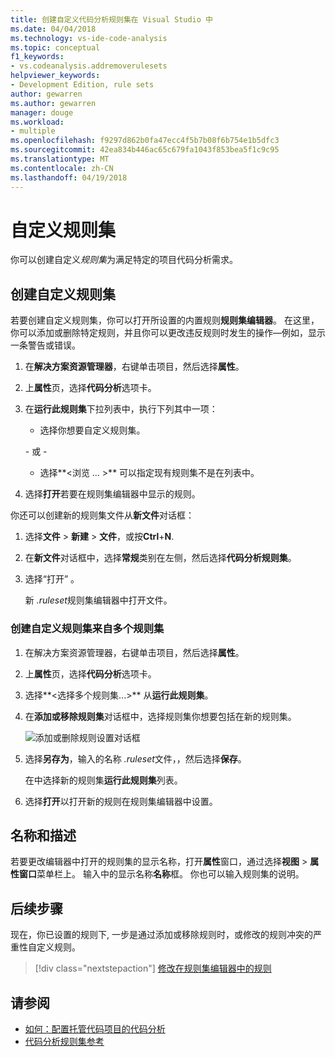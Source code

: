 ```yaml
---
title: 创建自定义代码分析规则集在 Visual Studio 中
ms.date: 04/04/2018
ms.technology: vs-ide-code-analysis
ms.topic: conceptual
f1_keywords:
- vs.codeanalysis.addremoverulesets
helpviewer_keywords:
- Development Edition, rule sets
author: gewarren
ms.author: gewarren
manager: douge
ms.workload:
- multiple
ms.openlocfilehash: f9297d862b0fa47ecc4f5b7b08f6b754e1b5dfc3
ms.sourcegitcommit: 42ea834b446ac65c679fa1043f853bea5f1c9c95
ms.translationtype: MT
ms.contentlocale: zh-CN
ms.lasthandoff: 04/19/2018
---
```

# <a name="custom-rule-sets"></a>自定义规则集

你可以创建自定义*规则集*为满足特定的项目代码分析需求。

## <a name="create-a-custom-rule-set"></a>创建自定义规则集

若要创建自定义规则集，你可以打开所设置的内置规则**规则集编辑器**。 在这里，你可以添加或删除特定规则，并且你可以更改违反规则时发生的操作&mdash;例如，显示一条警告或错误。

1. 在**解决方案资源管理器**，右键单击项目，然后选择**属性**。

2. 上**属性**页，选择**代码分析**选项卡。

3. 在**运行此规则集**下拉列表中，执行下列其中一项：

    - 选择你想要自定义规则集。

     \- 或 -

    - 选择**\<浏览 … >** 可以指定现有规则集不是在列表中。

4. 选择**打开**若要在规则集编辑器中显示的规则。

你还可以创建新的规则集文件从**新文件**对话框：

1. 选择**文件** > **新建** > **文件**，或按**Ctrl**+**N**.

2. 在**新文件**对话框中，选择**常规**类别在左侧，然后选择**代码分析规则集**。

3. 选择“打开” 。

   新 *.ruleset*规则集编辑器中打开文件。

### <a name="create-a-custom-rule-set-from-multiple-rule-sets"></a>创建自定义规则集来自多个规则集

1. 在解决方案资源管理器，右键单击项目，然后选择**属性**。

2. 上**属性**页，选择**代码分析**选项卡。

3. 选择**\<选择多个规则集...>** 从**运行此规则集**。

4. 在**添加或移除规则集**对话框中，选择规则集你想要包括在新的规则集。

   ![添加或删除规则设置对话框](media/add-remove-rule-sets.png)

5. 选择**另存为**，输入的名称 *.ruleset*文件，，然后选择**保存**。

   在中选择新的规则集**运行此规则集**列表。

6. 选择**打开**以打开新的规则在规则集编辑器中设置。

## <a name="name-and-description"></a>名称和描述

若要更改编辑器中打开的规则集的显示名称，打开**属性**窗口，通过选择**视图** > **属性窗口**菜单栏上。 输入中的显示名称**名称**框。 你也可以输入规则集的说明。

## <a name="next-steps"></a>后续步骤

现在，你已设置的规则下, 一步是通过添加或移除规则时，或修改的规则冲突的严重性自定义规则。

> [!div class="nextstepaction"]
> [修改在规则集编辑器中的规则](../code-quality/working-in-the-code-analysis-rule-set-editor.md)

## <a name="see-also"></a>请参阅

- [如何：配置托管代码项目的代码分析](../code-quality/how-to-configure-code-analysis-for-a-managed-code-project.md)
- [代码分析规则集参考](../code-quality/rule-set-reference.md)